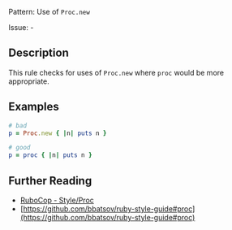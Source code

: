 Pattern: Use of `Proc.new`

Issue: -

## Description

This rule checks for uses of `Proc.new` where `proc` would be more appropriate.

## Examples

```ruby
# bad
p = Proc.new { |n| puts n }

# good
p = proc { |n| puts n }
```

## Further Reading

* [RuboCop - Style/Proc](https://docs.rubocop.org/rubocop/cops_style.html#styleproc)
* [https://github.com/bbatsov/ruby-style-guide#proc](https://github.com/bbatsov/ruby-style-guide#proc)
